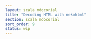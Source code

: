 ```yaml
---
layout: scala mdocorial
title: "Decoding HTML with nekohtml"
section: scala mdocorial
sort_order: 9
status: wip
---
```

